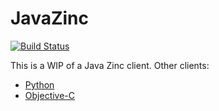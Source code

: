 JavaZinc
========

[![Build Status](https://travis-ci.org/mindsnacks/JavaZinc.png)](https://travis-ci.org/mindsnacks/JavaZinc)

This is a WIP of a Java Zinc client.
Other clients:
  - [Python](https://github.com/mindsnacks/Zinc)
  - [Objective-C](https://github.com/mindsnacks/Zinc-ObjC/)
